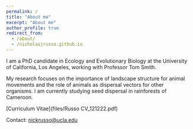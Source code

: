 ```yaml
---
permalink: /
title: "About me"
excerpt: "About me"
author_profile: true
redirect_from: 
  - /about/
  - /nicholasjrusso.github.io
---
```


I am a PhD candidate in Ecology and Evolutionary Biology at the University of California, Los Angeles, working with Professor Tom Smith. 

My research focuses on the importance of landscape structure for animal movements and the role of animals as dispersal vectors for other organisms. I am currently studying seed dispersal in rainforests of Cameroon.

[Curriculum Vitae](files/Russo CV_121222.pdf)

Contact: nickrusso@ucla.edu
